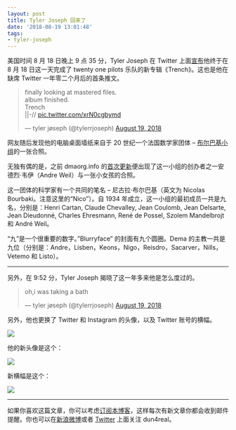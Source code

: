 ```yaml
---
layout: post
title: Tyler Joseph 回来了
date: '2018-08-19 13:01:48'
tags:
- tyler-joseph
---
```



美国时间 8 月 18 日晚上 9 点 35 分，Tyler Joseph 在 Twitter 上面[宣布](https://twitter.com/tylerrjoseph/status/1030991703203897345?s=19)他终于在 8 月 18 日这一天完成了 twenty one pilots 乐队的新专辑《Trench》。这也是他在缺席 Twitter 一年零二个月后的首条推文。

> finally looking at mastered files.  
>  album finished.  
>  Trench  
>  ||-// [pic.twitter.com/xrN0cgbymd](https://t.co/xrN0cgbymd)
> 
> — tyler jøseph (@tylerrjoseph) [August 19, 2018](https://twitter.com/tylerrjoseph/status/1030991703203897345?ref_src=twsrc%5Etfw)

<script async="" charset="utf-8" src="https://platform.twitter.com/widgets.js"></script>

网友随后发现他的电脑桌面墙纸来自于 20 世纪一个法国数学家团体 – [布尔巴基小组](https://zh.wikipedia.org/wiki/%E5%B0%BC%E5%8F%A4%E6%8B%89%C2%B7%E5%B8%83%E5%B0%94%E5%B7%B4%E5%9F%BA)的一张合照。

无独有偶的是，之前 dmaorg.info 的[首次更新](http://www.dun4real.org/twenty-one-pilots-shares-little-secrets-on-dmaorg-info/)便出现了这一小组的创办者之一安德烈·韦伊（Andre Weil）与一张小女孩的合照。

这一团体的科学家有一个共同的笔名 – 尼古拉·布尔巴基（英文为 Nicolas Bourbaki。注意这里的“Nico”）。自 1934 年成立，这一小组的最初成员一共是九名，分别是：Henri Cartan, Claude Chevalley, Jean Coulomb, Jean Delsarte, Jean Dieudonné, Charles Ehresmann, René de Possel, Szolem Mandelbrojt 和 André Weil。

“九”是一个很重要的数字。”Blurryface” 的封面有九个圆圈。Dema 的主教一共是九位（分别是：Andre，Lisben，Keons，Nigo，Reisdro，Sacarver，Nills，Vetemo 和 Listo）。

- - - - - -

另外，在 9:52 分，Tyler Joseph 揭晓了这一年多来他是怎么度过的。

> oh,i was taking a bath
> 
> — tyler jøseph (@tylerrjoseph) [August 19, 2018](https://twitter.com/tylerrjoseph/status/1030995973676429312?ref_src=twsrc%5Etfw)

<script async="" charset="utf-8" src="https://platform.twitter.com/widgets.js"></script>

另外，他也更换了 Twitter 和 Instagram 的头像，以及 Twitter 账号的横幅。

![](https://i2.wp.com/wx2.sinaimg.cn/large/006QbPsNgy1fuerjdyw1yj3140140npd.jpg?resize=780%2C780)

他的新头像是这个：

![](https://i1.wp.com/wx4.sinaimg.cn/large/006QbPsNgy1fuerjng5ocj30b40b4jru.jpg?resize=400%2C400)

新横幅是这个：

![](https://i1.wp.com/wx2.sinaimg.cn/large/8b86dd7fly1fueriwbv9wj215o0dwdl3.jpg?resize=780%2C260)

- - - - - -

如果你喜欢这篇文章，你可以考虑[订阅本博客](https://www.dun4real.org/subscribe/)，这样每次有新文章你都会收到邮件提醒。你也可以在[新浪微博](http://weibo.com/dun4real)或者 [Twitter](https://twitter.com/dun4real) 上面关注 dun4real。


